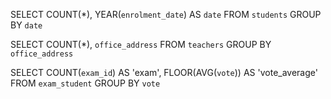 <!-- 1. Contare quanti iscritti ci sono stati ogni anno -->

SELECT COUNT(*), YEAR(`enrolment_date`) AS `date`
FROM `students` 
GROUP BY `date`

<!-- 2. Contare gli insegnanti che hanno l'ufficio nello stesso edificio -->

SELECT COUNT(*), `office_address`
FROM `teachers` 
GROUP BY `office_address`

<!-- 3. Calcora la media dei voti di ogni appello d'esame -->

SELECT COUNT(`exam_id`) AS 'exam', FLOOR(AVG(`vote`)) AS 'vote_average'
FROM `exam_student` 
GROUP BY `vote`
